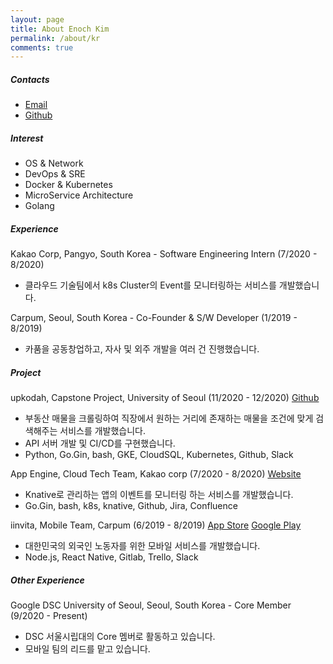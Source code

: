 ```yaml
---
layout: page
title: About Enoch Kim
permalink: /about/kr
comments: true
---
```


##### Contacts

- [Email](mailto:enochkim1220@gmail.com)
- [Github](https://github.com/Enoch-Kim)

##### Interest

- OS & Network
- DevOps & SRE
- Docker & Kubernetes
- MicroService Architecture
- Golang

##### Experience

Kakao Corp, Pangyo, South Korea - Software Engineering Intern (7/2020 - 8/2020)

- 클라우드 기술팀에서 k8s Cluster의 Event를 모니터링하는 서비스를 개발했습니다.

Carpum, Seoul, South Korea - Co-Founder & S/W Developer (1/2019 - 8/2019)

- 카품을 공동창업하고, 자사 및 외주 개발을 여러 건 진행했습니다.

##### Project

upkodah, Capstone Project, University of Seoul (11/2020 - 12/2020)
[Github](https://github.com/upkodah/upkodah-api)

- 부동산 매물을 크롤링하여 직장에서 원하는 거리에 존재하는 매물을 조건에 맞게 검색해주는 서비스를 개발했습니다.
- API 서버 개발 및 CI/CD를 구현했습니다.
- Python, Go.Gin, bash, GKE, CloudSQL, Kubernetes, Github, Slack

App Engine, Cloud Tech Team, Kakao corp (7/2020 - 8/2020)
[Website](https://kakaoicloud.com/service/detail/11)

- Knative로 관리하는 앱의 이벤트를 모니터링 하는 서비스를 개발했습니다.
- Go.Gin, bash, k8s, knative, Github, Jira, Confluence

iinvita, Mobile Team, Carpum (6/2019 - 8/2019)
[App Store](https://apps.apple.com/us/app/iinvita/id1484305881)
[Google Play](https://play.google.com/store/apps/details?id=com.iinvita)

- 대한민국의 외국인 노동자를 위한 모바일 서비스를 개발했습니다.
- Node.js, React Native, Gitlab, Trello, Slack

##### Other Experience

Google DSC University of Seoul, Seoul, South Korea - Core Member (9/2020 - Present)

- DSC 서울시립대의 Core 멤버로 활동하고 있습니다.
- 모바일 팀의 리드를 맡고 있습니다.
